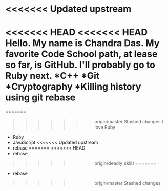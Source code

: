 <<<<<<< Updated upstream
=======
<<<<<<< HEAD
<<<<<<< HEAD
Hello.  My name is Chandra Das. My favorite Code School path, at lease so far, is GitHub. I'll probably go to Ruby next.
*C++
*Git
*Cryptography
*Killing history using git rebase
=======
=======
>>>>>>> origin/master
>>>>>>> Stashed changes
I love Ruby

* Ruby
* JavaScript
<<<<<<< Updated upstream
* rebase
=======
<<<<<<< HEAD
* rebase
>>>>>>> origin/deadly_skills
=======
* rebase
>>>>>>> origin/master
>>>>>>> Stashed changes
